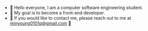 - 👋 Hello everyone, I am a computer software engineering student.
- 👀 My goal is to become a front-end developer.
- 🌱 If you would like to contact me, please reach out to me at minyoung0101q@gmail.com 💞️

<!---
minyoung0101q/minyoung0101q is a ✨ special ✨ repository because its `README.md` (this file) appears on your GitHub profile.
You can click the Preview link to take a look at your changes.
--->
